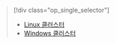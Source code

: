 > [!div class="op_single_selector"]
> * [Linux 클러스터](../articles/hdinsight/hdinsight-use-oozie-linux-mac.md)
> * [Windows 클러스터](../articles/hdinsight/hdinsight-use-oozie.md)
> 
> 



<!--HONumber=Nov16_HO3-->


